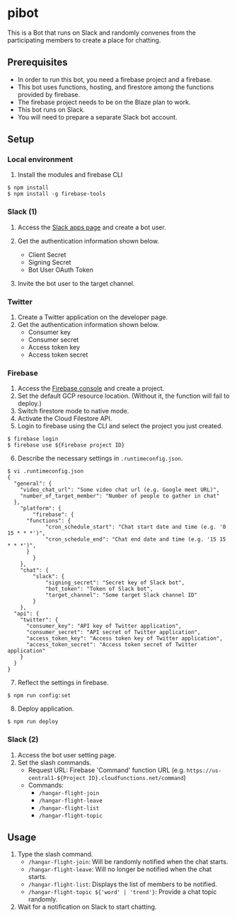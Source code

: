 # pibot

This is a Bot that runs on Slack and randomly convenes from the participating members to create a place for chatting.

## Prerequisites

- In order to run this bot, you need a firebase project and a firebase.
- This bot uses functions, hosting, and firestore among the functions provided by firebase.
- The firebase project needs to be on the Blaze plan to work.
- This bot runs on Slack.
- You will need to prepare a separate Slack bot account.

## Setup

### Local environment

1. Install the modules and firebase CLI

```
$ npm install
$ npm install -g firebase-tools
```

### Slack (1)

1. Access the [Slack apps page](https://api.slack.com/apps) and create a bot user.
2. Get the authentication information shown below.

   - Client Secret
   - Signing Secret
   - Bot User OAuth Token

3. Invite the bot user to the target channel.

### Twitter

1. Create a Twitter application on the developer page.
2. Get the authentication information shown below.
   - Consumer key
   - Consumer secret
   - Access token key
   - Access token secret

### Firebase

1. Access the [Firebase console](https://console.firebase.google.com/) and create a project.
2. Set the default GCP resource location. (Without it, the function will fail to deploy.)
3. Switch firestore mode to native mode.
4. Activate the Cloud Filestore API.
5. Login to firebase using the CLI and select the project you just created.

```
$ firebase login
$ firebase use ${Firebase project ID}
```

6. Describe the necessary settings in `.runtimeconfig.json`.

```
$ vi .runtimeconfig.json
{
  "general": {
    "video_chat_url": "Some video chat url (e.g. Google meet URL)",
    "number_of_target_member": "Number of people to gather in chat"
  },
	"platform": {
		"firebase": {
      "functions": {
    		"cron_schedule_start": "Chat start date and time (e.g. '0 15 * * *')",
    		"cron_schedule_end": "Chat end date and time (e.g. '15 15 * * *')",
      }
		}
	},
	"chat": {
		"slack": {
			"signing_secret": "Secret key of Slack bot",
			"bot_token": "Token of Slack bot",
			"target_channel": "Some target Slack channel ID"
		}
	},
  "api": {
    "twitter": {
      "consumer_key": "API key of Twitter application",
      "consumer_secret": "API secret of Twitter application",
      "access_token_key": "Access token key of Twitter application",
      "access_token_secret": "Access token secret of Twitter application"
    }
  }
}
```

7. Reflect the settings in firebase.

```
$ npm run config:set
```

8. Deploy application.

```
$ npm run deploy
```

### Slack (2)

1. Access the bot user setting page.
2. Set the slash commands.
   - Request URL: Firebase 'Command' function URL (e.g. `https://us-central1-${Project ID}.cloudfunctions.net/command`)
   - Commands:
     - `/hangar-flight-join`
     - `/hangar-flight-leave`
     - `/hangar-flight-list`
     - `/hangar-flight-topic`

## Usage

1. Type the slash command.
   - `/hangar-flight-join`: Will be randomly notified when the chat starts.
   - `/hangar-flight-leave`: Will no longer be notified when the chat starts.
   - `/hangar-flight-list`: Displays the list of members to be notified.
   - `/hangar-flight-topic ${'word' | 'trend'}`: Provide a chat topic randomly.
2. Wait for a notification on Slack to start chatting.
